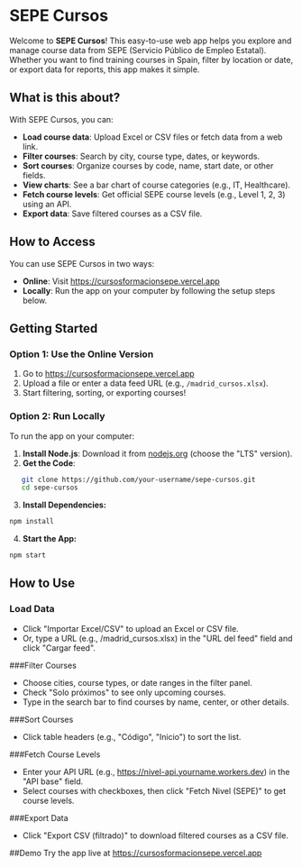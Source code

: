 # SEPE Cursos

Welcome to **SEPE Cursos**! This easy-to-use web app helps you explore and manage course data from SEPE (Servicio Público de Empleo Estatal). Whether you want to find training courses in Spain, filter by location or date, or export data for reports, this app makes it simple.

## What is this about?

With SEPE Cursos, you can:
- **Load course data**: Upload Excel or CSV files or fetch data from a web link.
- **Filter courses**: Search by city, course type, dates, or keywords.
- **Sort courses**: Organize courses by code, name, start date, or other fields.
- **View charts**: See a bar chart of course categories (e.g., IT, Healthcare).
- **Fetch course levels**: Get official SEPE course levels (e.g., Level 1, 2, 3) using an API.
- **Export data**: Save filtered courses as a CSV file.

## How to Access

You can use SEPE Cursos in two ways:
- **Online**: Visit https://cursosformacionsepe.vercel.app
- **Locally**: Run the app on your computer by following the setup steps below.

## Getting Started

### Option 1: Use the Online Version
1. Go to https://cursosformacionsepe.vercel.app
2. Upload a file or enter a data feed URL (e.g., `/madrid_cursos.xlsx`).
3. Start filtering, sorting, or exporting courses!

### Option 2: Run Locally
To run the app on your computer:
1. **Install Node.js**: Download it from [nodejs.org](https://nodejs.org) (choose the "LTS" version).
2. **Get the Code**:
```bash
   git clone https://github.com/your-username/sepe-cursos.git
   cd sepe-cursos
```
3. **Install Dependencies:**
```bash
npm install
```
4. **Start the App:**
```bash
npm start
```

## How to Use
### Load Data
- Click "Importar Excel/CSV" to upload an Excel or CSV file.
- Or, type a URL (e.g., /madrid_cursos.xlsx) in the "URL del feed" field and click "Cargar feed".

###Filter Courses
- Choose cities, course types, or date ranges in the filter panel.
- Check "Solo próximos" to see only upcoming courses.
- Type in the search bar to find courses by name, center, or other details.

###Sort Courses
- Click table headers (e.g., "Código", "Inicio") to sort the list.

###Fetch Course Levels
- Enter your API URL (e.g., https://nivel-api.yourname.workers.dev) in the "API base" field.
- Select courses with checkboxes, then click "Fetch Nivel (SEPE)" to get course levels.

###Export Data
- Click "Export CSV (filtrado)" to download filtered courses as a CSV file.

##Demo
Try the app live at https://cursosformacionsepe.vercel.app